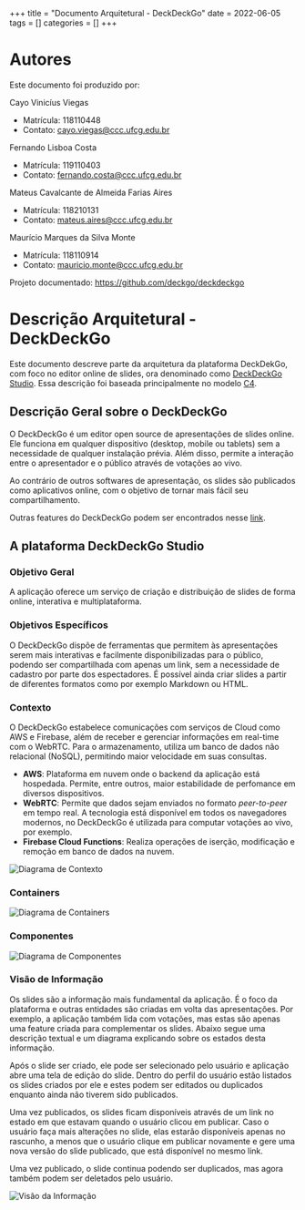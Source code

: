 +++
title = "Documento Arquitetural - DeckDeckGo"
date = 2022-06-05
tags = []
categories = []
+++

# Autores

Este documento foi produzido por:

Cayo Vinicíus Viegas

- Matrícula: 118110448
- Contato: cayo.viegas@ccc.ufcg.edu.br

Fernando Lisboa Costa

- Matrícula: 119110403
- Contato: fernando.costa@ccc.ufcg.edu.br

Mateus Cavalcante de Almeida Farias Aires

- Matrícula: 118210131
- Contato: mateus.aires@ccc.ufcg.edu.br

Maurício Marques da Silva Monte

- Matrícula: 118110914
- Contato: mauricio.monte@ccc.ufcg.edu.br

Projeto documentado: https://github.com/deckgo/deckdeckgo

# Descrição Arquitetural - DeckDeckGo

Este documento descreve parte da arquitetura da plataforma DeckDekGo, com foco no editor online de slides, ora denominado como [DeckDeckGo Studio](https://deckdeckgo.com/en/). Essa descrição foi baseada principalmente no modelo [C4](https://c4model.com/).

## Descrição Geral sobre o DeckDeckGo

O DeckDeckGo é um editor open source de apresentações de slides online. Ele funciona em qualquer dispositivo (desktop, mobile ou tablets) sem a necessidade de qualquer instalação prévia. Além disso, permite a interação entre o apresentador e o público através de votações ao vivo.

Ao contrário de outros softwares de apresentação, os slides são publicados como aplicativos online, com o objetivo de tornar mais fácil seu compartilhamento.

Outras features do DeckDeckGo podem ser encontrados nesse [link](https://deckdeckgo.com/en/features).

## A plataforma DeckDeckGo Studio

### Objetivo Geral

A aplicação oferece um serviço de criação e distribuição de slides de forma online, interativa e multiplataforma.

### Objetivos Específicos

O DeckDeckGo dispõe de ferramentas que permitem às apresentações serem mais interativas e facilmente disponibilizadas para o público, podendo ser compartilhada com apenas um link, sem a necessidade de cadastro por parte dos espectadores. É possível ainda criar slides a partir de diferentes formatos como por exemplo Markdown ou HTML.

### Contexto

O DeckDeckGo estabelece comunicações com serviços de Cloud como AWS e Firebase, além de receber e gerenciar informações em real-time com o WebRTC. Para o armazenamento, utiliza um banco de dados não relacional (NoSQL), permitindo maior velocidade em suas consultas.

- **AWS**: Plataforma em nuvem onde o backend da aplicação está hospedada. Permite, entre outros, maior estabilidade de perfomance em diversos dispositivos.
- **WebRTC**: Permite que dados sejam enviados no formato _peer-to-peer_ em tempo real. A tecnologia está disponível em todos os navegadores modernos, no DeckDeckGo é utilizada para computar votações ao vivo, por exemplo.
- **Firebase Cloud Functions**: Realiza operações de iserção, modificação e remoção em banco de dados na nuvem.

![Diagrama de Contexto](diagrama_contexto.png)

### Containers

![Diagrama de Containers](diagrama_containers.png)

### Componentes

![Diagrama de Componentes]()

### Visão de Informação

Os slides são a informação mais fundamental da aplicação. É o foco da plataforma e outras entidades são criadas em volta das apresentações. Por exemplo, a aplicação também lida com votações, mas estas são apenas uma feature criada para complementar os slides. Abaixo segue uma descrição textual e um diagrama explicando sobre os estados desta informação.

Após o slide ser criado, ele pode ser selecionado pelo usuário e aplicação abre uma tela de edição do slide. Dentro do perfil do usuário estão listados os slides criados por ele e estes podem ser editados ou duplicados enquanto ainda não tiverem sido publicados.

Uma vez publicados, os slides ficam disponíveis através de um link no estado em que estavam quando o usuário clicou em publicar. Caso o usuário faça mais alterações no slide, elas estarão disponíveis apenas no rascunho, a menos que o usuário clique em publicar novamente e gere uma nova versão do slide publicado, que está disponível no mesmo link.

Uma vez publicado, o slide continua podendo ser duplicados, mas agora também podem ser deletados pelo usuário.

![Visão da Informação](visao_da_informacao.png)
